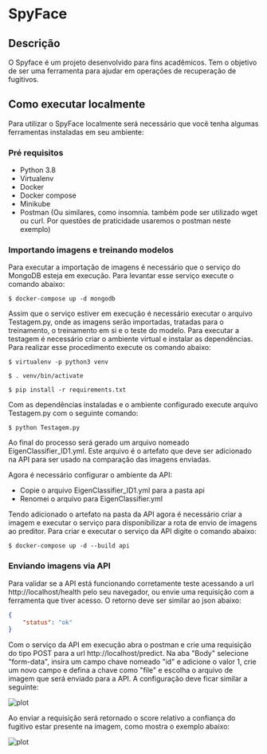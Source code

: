 # SpyFace

## Descrição

O Spyface é um projeto desenvolvido para fins acadêmicos. Tem o objetivo de ser uma ferramenta para ajudar em operações de recuperação de fugitivos.

## Como executar localmente

Para utilizar o SpyFace localmente será necessário que você tenha algumas ferramentas instaladas em seu ambiente:

### Pré requisitos

* Python 3.8
* Virtualenv
* Docker
* Docker compose
* Minikube
* Postman (Ou similares, como insomnia. também pode ser utilizado wget ou curl. Por questões de praticidade usaremos o postman neste exemplo)

### Importando imagens e treinando modelos

Para executar a importação de imagens é necessário que o serviço do MongoDB esteja em execução. Para levantar esse serviço execute o comando abaixo:

```shell
$ docker-compose up -d mongodb
```

Assim que o serviço estiver em execução é necessário executar o arquivo Testagem.py, onde as imagens serão importadas, tratadas para o treinamento, o treinamento em si e o teste do modelo. Para executar a testagem é necessário criar o ambiente virtual e instalar as dependências. Para realizar esse procedimento execute os comando abaixo:

```shell
$ virtualenv -p python3 venv
```

```shell
$ . venv/bin/activate
```

```shell
$ pip install -r requirements.txt
```

Com as dependências instaladas e o ambiente configurado execute arquivo Testagem.py com o seguinte comando:

```shel
$ python Testagem.py
```

Ao final do processo será gerado um arquivo nomeado EigenClassifier_ID1.yml. Este arquivo é o artefato que deve ser adicionado na API para ser usado na comparação das imagens enviadas.

Agora é necessário configurar o ambiente da API:

* Copie o arquivo EigenClassifier_ID1.yml para a pasta api
* Renomei o arquivo para EigenClassifier.yml

Tendo adicionado o artefato na pasta da API agora é necessário criar a imagem e executar o serviço para disponibilizar a rota de envio de imagens ao preditor. Para criar e executar o serviço da API digite o comando abaixo:

```shel
$ docker-compose up -d --build api
```

### Enviando imagens via API

Para validar se a API está funcionando corretamente teste acessando a url http://localhost/health pelo seu navegador, ou envie uma requisição com a ferramenta que tiver acesso. O retorno deve ser similar ao json abaixo:

```json
{
    "status": "ok"
}
```

Com o serviço da API em execução abra o postman e crie uma requisição do tipo POST para a url http://localhost/predict. Na aba "Body" selecione "form-data", insira um campo chave nomeado "id" e adicione o valor 1, crie um novo campo e defina a chave como "file" e escolha o arquivo de imagem que será enviado para a API. A configuração deve ficar similar a seguinte:

![plot](./doc/postman.png)

Ao enviar a requisição será retornado o score relativo a confiança do fugitivo estar presente na imagem, como mostra o exemplo abaixo:

![plot](./doc/predict.png)